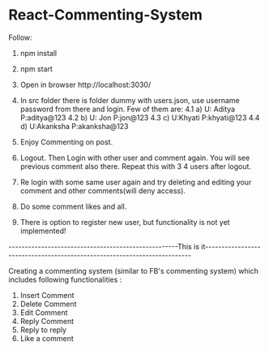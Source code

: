 # React-Commenting-System

Follow:
1. npm install
2. npm start
3. Open in browser http://localhost:3030/
4. In src folder there is folder dummy with users.json, use username password from there and login. Few of them are:
4.1    a) U: Aditya P:aditya@123
4.2    b) U: Jon P:jon@123
4.3    c) U:Khyati P:khyati@123
4.4    d) U:Akanksha P:akanksha@123
   
5. Enjoy Commenting on post. 
6. Logout. Then Login with other user and comment again. You will see previous comment also there. Repeat this with 3 4 users after logout.
7. Re login with some same user again and try deleting and editing your comment and other comments(will deny access). 
8. Do some comment likes and all.
9. There is option to register new user, but functionality is not yet implemented!


----------------------------------------------------This is it-------------------------------------------------------------------------

Creating a commenting system (similar to FB's commenting system) which includes following functionalities :
  1. Insert Comment
  2. Delete Comment 
  3. Edit Comment 
  4. Reply Comment 
  5. Reply to reply 
  6. Like a comment
